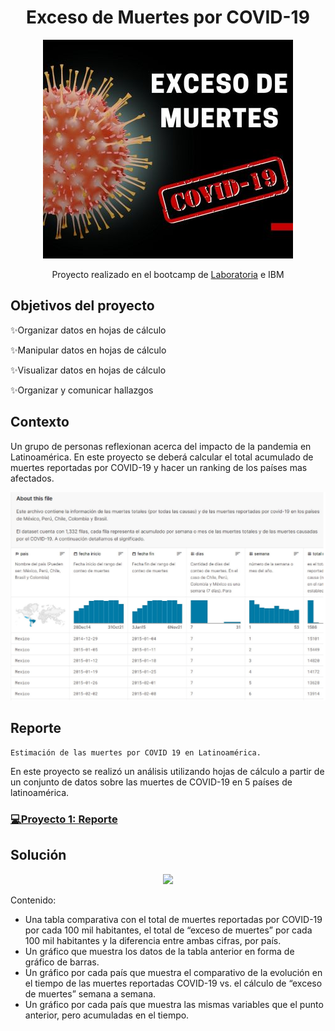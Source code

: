 <div align="center"> <h1>Exceso de Muertes por COVID-19 </h1> 

![](/Portada.jpg)

Proyecto realizado en el bootcamp de [Laboratoria](https://app.laboratoria.la/signup-and-login/) e IBM
</div>

## Objetivos del proyecto

✨Organizar datos en hojas de cálculo

✨Manipular datos en hojas de cálculo

✨Visualizar datos en hojas de cálculo

✨Organizar y comunicar hallazgos


## Contexto

Un grupo de personas reflexionan acerca del impacto de la pandemia en Latinoamérica. En este proyecto se deberá calcular el total acumulado de muertes reportadas por COVID-19 y hacer un ranking de los países mas afectados. 

![](/Dataset.jpg)

## Reporte

    Estimación de las muertes por COVID 19 en Latinoamérica.

En este proyecto se realizó un análisis utilizando hojas de cálculo a partir de un conjunto de datos sobre las muertes de COVID-19 en 5 países de latinoamérica.

<h3 align="left"> <a href="https://docs.google.com/spreadsheets/d/1z_5tLzyiPQmqnMquNthWczizpZG9ppexiPt8yat5DMs/edit?usp=sharing">💻Proyecto 1: Reporte</a>
</h3>


## Solución
<div align="center">
  
  <a target="_blank" href="https://www.loom.com/share/1cf81c035e6a44459233d21f4ef94abd" rel="noopener noreferrer" >![](https://cdn.loom.com/sessions/thumbnails/1cf81c035e6a44459233d21f4ef94abd-1644468351800-with-play.gif)</a>
  
</div>

Contenido:
  
  - Una tabla comparativa con el total de muertes reportadas por COVID-19 por cada 100 mil habitantes, el total de “exceso de muertes” por cada 100 mil habitantes y la diferencia entre ambas cifras, por país.
  - Un gráfico que muestra los datos de la tabla anterior en forma de gráfico de barras.
  - Un gráfico por cada país que muestra el comparativo de la evolución en el tiempo de las muertes reportadas COVID-19 vs. el cálculo de “exceso de muertes” semana a semana.
  - Un gráfico por cada país que muestra las mismas variables que el punto anterior, pero acumuladas en el tiempo.

